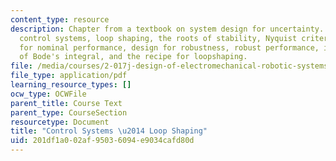 ```yaml
---
content_type: resource
description: Chapter from a textbook on system design for uncertainty. Topics include
  control systems, loop shaping, the roots of stability, Nyquist criterion, design
  for nominal performance, design for robustness, robust performance, implications
  of Bode's integral, and the recipe for loopshaping.
file: /media/courses/2-017j-design-of-electromechanical-robotic-systems-fall-2009/201df1a002af95036094e9034cafd80d_MIT2_017JF09_ch12.pdf
file_type: application/pdf
learning_resource_types: []
ocw_type: OCWFile
parent_title: Course Text
parent_type: CourseSection
resourcetype: Document
title: "Control Systems \u2014 Loop Shaping"
uid: 201df1a0-02af-9503-6094-e9034cafd80d
---
```

